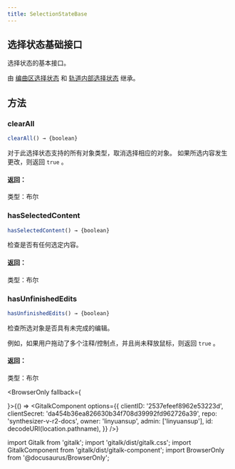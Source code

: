 ```yaml
---
title: SelectionStateBase
---
```


## 选择状态基础接口

选择状态的基本接口。

由 [编曲区选择状态](arrangement_selection_state.md) 和 [轨道内部选择状态](track_inner_selection_state.md) 继承。

## 方法

### clearAll

```js
clearAll() → {boolean}
```

对于此选择状态支持的所有对象类型，取消选择相应的对象。 如果所选内容发生更改，则返回  `true` 。

#### 返回：

类型：布尔

### hasSelectedContent

```js
hasSelectedContent() → {boolean}
```

检查是否有任何选定内容。

#### 返回：

类型：布尔

### hasUnfinishedEdits

```js
hasUnfinishedEdits() → {boolean}
```

检查所选对象是否具有未完成的编辑。

例如，如果用户拖动了多个注释/控制点，并且尚未释放鼠标，则返回 `true` 。

#### 返回：

类型：布尔

<BrowserOnly fallback={<div></div>}>{() => <GitalkComponent options={{
    clientID: '2537efeef8962e53223d',
    clientSecret: 'da454b36ea826630b34f708d39992fd962726a39',
    repo: 'synthesizer-v-r2-docs',
    owner: 'linyuansup',
    admin: ['linyuansup'],
    id: decodeURI(location.pathname),
    }} />}
</BrowserOnly>

import Gitalk from 'gitalk';
import 'gitalk/dist/gitalk.css';
import GitalkComponent from 'gitalk/dist/gitalk-component';
import BrowserOnly from '@docusaurus/BrowserOnly';